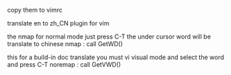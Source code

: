 copy them to vimrc 

translate en to zh_CN plugin for vim 

the nmap for normal mode 
just press C-T the under cursor word will be translate to chinese
nmap <C-T> : call GetWD() <CR>

this for a build-in doc translate you must vi visual mode and select the
word and press C-T
noremap <silent> <C-T> <Esc>: call GetVWD()<CR>


